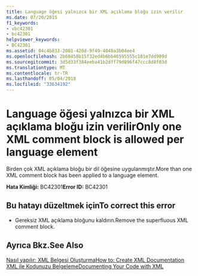 ```yaml
---
title: Language öğesi yalnızca bir XML açıklama bloğu izin verilir
ms.date: 07/20/2015
f1_keywords:
- vbc42301
- bc42301
helpviewer_keywords:
- BC42301
ms.assetid: 04c4b833-2001-420d-9f49-4048a3b04ee4
ms.openlocfilehash: 2b68458b15f32ed4b6bb46595555c181e7dd989d
ms.sourcegitcommit: 3d5d33f384eeba41b2dff79d096f47ccc8d8f03d
ms.translationtype: MT
ms.contentlocale: tr-TR
ms.lasthandoff: 05/04/2018
ms.locfileid: "33634192"
---
```

# <a name="only-one-xml-comment-block-is-allowed-per-language-element"></a><span data-ttu-id="5025d-102">Language öğesi yalnızca bir XML açıklama bloğu izin verilir</span><span class="sxs-lookup"><span data-stu-id="5025d-102">Only one XML comment block is allowed per language element</span></span>
<span data-ttu-id="5025d-103">Birden çok XML açıklama bloğu bir dil öğesine uygulanmıştır.</span><span class="sxs-lookup"><span data-stu-id="5025d-103">More than one XML comment block has been applied to a language element.</span></span>  
  
 <span data-ttu-id="5025d-104">**Hata Kimliği:** BC42301</span><span class="sxs-lookup"><span data-stu-id="5025d-104">**Error ID:** BC42301</span></span>  
  
## <a name="to-correct-this-error"></a><span data-ttu-id="5025d-105">Bu hatayı düzeltmek için</span><span class="sxs-lookup"><span data-stu-id="5025d-105">To correct this error</span></span>  
  
-   <span data-ttu-id="5025d-106">Gereksiz XML açıklama bloğunu kaldırın.</span><span class="sxs-lookup"><span data-stu-id="5025d-106">Remove the superfluous XML comment block.</span></span>  
  
## <a name="see-also"></a><span data-ttu-id="5025d-107">Ayrıca Bkz.</span><span class="sxs-lookup"><span data-stu-id="5025d-107">See Also</span></span>  
 [<span data-ttu-id="5025d-108">Nasıl yapılır: XML Belgesi Oluşturma</span><span class="sxs-lookup"><span data-stu-id="5025d-108">How to: Create XML Documentation</span></span>](../../visual-basic/programming-guide/program-structure/how-to-create-xml-documentation.md)  
 [<span data-ttu-id="5025d-109">XML ile Kodunuzu Belgeleme</span><span class="sxs-lookup"><span data-stu-id="5025d-109">Documenting Your Code with XML</span></span>](../../visual-basic/programming-guide/program-structure/documenting-your-code-with-xml.md)
